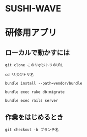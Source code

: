 # SUSHI-WAVE

# 研修用アプリ

## ローカルで動かすには

`git clone このリポジトリのURL`

`cd リポジトリ名`

`bundle install --path=vendor/bundle`

`bundle exec rake db:migrate`

`bundle exec rails server`

## 作業をはじめるとき

`git checkout -b ブランチ名`
